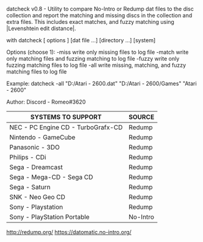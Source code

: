 datcheck v0.8 - Utility to compare No-Intro or Redump dat files to the disc collection
                and report the matching and missing discs in the collection and extra files.
                This includes exact matches, and fuzzy matching using |Levenshtein edit distance|.

with datcheck [ options ] [dat file ...] [directory ...] [system]

Options (choose 1):
  -miss    write only missing files to log file
  -match   write only matching files and fuzzing matching to log file
  -fuzzy   write only fuzzing matching files to log file
  -all     write missing, matching, and fuzzy matching files to log file

Example:
              datcheck -all "D:/Atari - 2600.dat" "D:/Atari - 2600/Games" "Atari - 2600"

Author:
   Discord - Romeo#3620
   
 SYSTEMS TO SUPPORT | SOURCE 
 ------------------ | -------------- 
 NEC - PC Engine CD - TurboGrafx-CD | Redump
 Nintendo - GameCube | Redump
 Panasonic - 3DO | Redump
 Philips - CDi | Redump
 Sega - Dreamcast | Redump
 Sega - Mega-CD - Sega CD | Redump
 Sega - Saturn | Redump
 SNK - Neo Geo CD | Redump 
 Sony - Playstation | Redump            
 Sony - PlayStation Portable | No-Intro
 
http://redump.org/
https://datomatic.no-intro.org/
